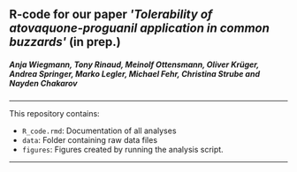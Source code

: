 ## R-code for our paper *'Tolerability of atovaquone-proguanil application in common buzzards'* (in prep.)
##### Anja Wiegmann, Tony Rinaud, Meinolf Ottensmann, Oliver Krüger, Andrea Springer, Marko Legler, Michael Fehr, Christina Strube and Nayden Chakarov

___

This repository contains: 

* `R_code.rmd`: Documentation of all analyses
* `data`: Folder containing raw data files 
* `figures`: Figures created by running the analysis script.

___

